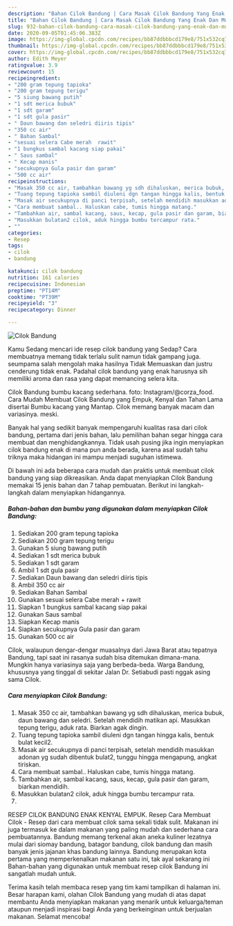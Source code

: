 ```yaml
---
description: "Bahan Cilok Bandung | Cara Masak Cilok Bandung Yang Enak Dan Mudah"
title: "Bahan Cilok Bandung | Cara Masak Cilok Bandung Yang Enak Dan Mudah"
slug: 932-bahan-cilok-bandung-cara-masak-cilok-bandung-yang-enak-dan-mudah
date: 2020-09-05T01:45:06.383Z
image: https://img-global.cpcdn.com/recipes/bb87ddbbbcd179e8/751x532cq70/cilok-bandung-foto-resep-utama.jpg
thumbnail: https://img-global.cpcdn.com/recipes/bb87ddbbbcd179e8/751x532cq70/cilok-bandung-foto-resep-utama.jpg
cover: https://img-global.cpcdn.com/recipes/bb87ddbbbcd179e8/751x532cq70/cilok-bandung-foto-resep-utama.jpg
author: Edith Meyer
ratingvalue: 3.9
reviewcount: 15
recipeingredient:
- "200 gram tepung tapioka"
- "200 gram tepung terigu"
- "5 siung bawang putih"
- "1 sdt merica bubuk"
- "1 sdt garam"
- "1 sdt gula pasir"
- " Daun bawang dan seledri diiris tipis"
- "350 cc air"
- " Bahan Sambal"
- "sesuai selera Cabe merah  rawit"
- "1 bungkus sambal kacang siap pakai"
- " Saus sambal"
- " Kecap manis"
- "secukupnya Gula pasir dan garam"
- "500 cc air"
recipeinstructions:
- "Masak 350 cc air, tambahkan bawang yg sdh dihaluskan, merica bubuk, daun bawang dan seledri. Setelah mendidih matikan api. Masukkan tepung terigu, aduk rata. Biarkan agak dingin."
- "Tuang tepung tapioka sambil diuleni dgn tangan hingga kalis, bentuk bulat kecil2."
- "Masak air secukupnya di panci terpisah, setelah mendidih masukkan adonan yg sudah dibentuk bulat2, tunggu hingga mengapung, angkat tiriskan."
- "Cara membuat sambal.. Haluskan cabe, tumis hingga matang."
- "Tambahkan air, sambal kacang, saus, kecap, gula pasir dan garam, biarkan mendidih."
- "Masukkan bulatan2 cilok, aduk hingga bumbu tercampur rata."
- ""
categories:
- Resep
tags:
- cilok
- bandung

katakunci: cilok bandung 
nutrition: 161 calories
recipecuisine: Indonesian
preptime: "PT14M"
cooktime: "PT39M"
recipeyield: "3"
recipecategory: Dinner

---
```



![Cilok Bandung](https://img-global.cpcdn.com/recipes/bb87ddbbbcd179e8/751x532cq70/cilok-bandung-foto-resep-utama.jpg)

Kamu Sedang mencari ide resep cilok bandung yang Sedap? Cara membuatnya memang tidak terlalu sulit namun tidak gampang juga. seumpama salah mengolah maka hasilnya Tidak Memuaskan dan justru cenderung tidak enak. Padahal cilok bandung yang enak harusnya sih memiliki aroma dan rasa yang dapat memancing selera kita.

Cilok Bandung bumbu kacang sederhana. foto: Instagram/@corza_food. Cara Mudah Membuat Cilok Bandung yang Empuk, Kenyal dan Tahan Lama disertai Bumbu kacang yang Mantap. Cilok memang banyak macam dan variasinya. meski.

Banyak hal yang sedikit banyak mempengaruhi kualitas rasa dari cilok bandung, pertama dari jenis bahan, lalu pemilihan bahan segar hingga cara membuat dan menghidangkannya. Tidak usah pusing jika ingin menyiapkan cilok bandung enak di mana pun anda berada, karena asal sudah tahu triknya maka hidangan ini mampu menjadi suguhan istimewa.


Di bawah ini ada beberapa cara mudah dan praktis untuk membuat cilok bandung yang siap dikreasikan. Anda dapat menyiapkan Cilok Bandung memakai 15 jenis bahan dan 7 tahap pembuatan. Berikut ini langkah-langkah dalam menyiapkan hidangannya.

<!--inarticleads1-->

##### Bahan-bahan dan bumbu yang digunakan dalam menyiapkan Cilok Bandung:

1. Sediakan 200 gram tepung tapioka
1. Sediakan 200 gram tepung terigu
1. Gunakan 5 siung bawang putih
1. Sediakan 1 sdt merica bubuk
1. Sediakan 1 sdt garam
1. Ambil 1 sdt gula pasir
1. Sediakan  Daun bawang dan seledri diiris tipis
1. Ambil 350 cc air
1. Sediakan  Bahan Sambal
1. Gunakan sesuai selera Cabe merah + rawit
1. Siapkan 1 bungkus sambal kacang siap pakai
1. Gunakan  Saus sambal
1. Siapkan  Kecap manis
1. Siapkan secukupnya Gula pasir dan garam
1. Gunakan 500 cc air


Cilok, walaupun dengar-dengar muasalnya dari Jawa Barat atau tepatnya Bandung, tapi saat ini rasanya sudah bisa ditemukan dimana-mana. Mungkin hanya variasinya saja yang berbeda-beda. Warga Bandung, khususnya yang tinggal di sekitar Jalan Dr. Setiabudi pasti nggak asing sama Cilok. 

<!--inarticleads2-->

##### Cara menyiapkan Cilok Bandung:

1. Masak 350 cc air, tambahkan bawang yg sdh dihaluskan, merica bubuk, daun bawang dan seledri. Setelah mendidih matikan api. Masukkan tepung terigu, aduk rata. Biarkan agak dingin.
1. Tuang tepung tapioka sambil diuleni dgn tangan hingga kalis, bentuk bulat kecil2.
1. Masak air secukupnya di panci terpisah, setelah mendidih masukkan adonan yg sudah dibentuk bulat2, tunggu hingga mengapung, angkat tiriskan.
1. Cara membuat sambal.. Haluskan cabe, tumis hingga matang.
1. Tambahkan air, sambal kacang, saus, kecap, gula pasir dan garam, biarkan mendidih.
1. Masukkan bulatan2 cilok, aduk hingga bumbu tercampur rata.
1. 


RESEP CILOK BANDUNG ENAK KENYAL EMPUK. Resep Cara Membuat Cilok - Resep dari cara membuat cilok sama sekali tidak sulit. Makanan ini juga termasuk ke dalam makanan yang paling mudah dan sederhana cara pembuatannya. Bandung memang terkenal akan aneka kuliner lezatnya mulai dari siomay bandung, batagor bandung, cilok bandung dan masih banyak jenis jajanan khas bandung lainnya. Bandung merupakan kota pertama yang memperkenalkan makanan satu ini, tak ayal sekarang ini Bahan-bahan yang digunakan untuk membuat resep cilok Bandung ini sangatlah mudah untuk. 

Terima kasih telah membaca resep yang tim kami tampilkan di halaman ini. Besar harapan kami, olahan Cilok Bandung yang mudah di atas dapat membantu Anda menyiapkan makanan yang menarik untuk keluarga/teman ataupun menjadi inspirasi bagi Anda yang berkeinginan untuk berjualan makanan. Selamat mencoba!
